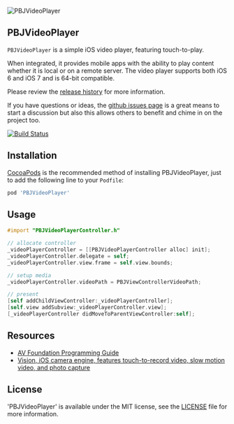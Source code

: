![PBJVideoPlayer](https://raw.github.com/piemonte/PBJVideoPlayer/master/PBJVideoPlayer.gif)

## PBJVideoPlayer
`PBJVideoPlayer` is a simple iOS video player, featuring touch-to-play.

When integrated, it provides mobile apps with the ability to play content whether it is local or on a remote server. The video player supports both iOS 6 and iOS 7 and is 64-bit compatible.

Please review the [release history](https://github.com/piemonte/PBJVideoPlayer/releases) for more information.

If you have questions or ideas, the [github issues page](https://github.com/piemonte/PBJVideoPlayer/issues) is a great means to start a discussion but also this allows others to benefit and chime in on the project too.

[![Build Status](https://travis-ci.org/piemonte/PBJVideoPlayer.svg)](https://travis-ci.org/piemonte/PBJVideoPlayer)

## Installation

[CocoaPods](http://cocoapods.org) is the recommended method of installing PBJVideoPlayer, just to add the following line to your `Podfile`:

```ruby
pod 'PBJVideoPlayer'
```

## Usage
```objective-c
#import "PBJVideoPlayerController.h"
```

```objective-c
// allocate controller
_videoPlayerController = [[PBJVideoPlayerController alloc] init];
_videoPlayerController.delegate = self;
_videoPlayerController.view.frame = self.view.bounds;

// setup media
_videoPlayerController.videoPath = PBJViewControllerVideoPath;

// present
[self addChildViewController:_videoPlayerController];
[self.view addSubview:_videoPlayerController.view];
[_videoPlayerController didMoveToParentViewController:self];
```

## Resources

* [AV Foundation Programming Guide](https://developer.apple.com/library/ios/documentation/AudioVideo/Conceptual/AVFoundationPG/Articles/00_Introduction.html)
* [Vision, iOS camera engine, features touch-to-record video, slow motion video, and photo capture](https://github.com/piemonte/PBJVision)

## License

'PBJVideoPlayer' is available under the MIT license, see the [LICENSE](https://github.com/piemonte/PBJVideoPlayer/blob/master/LICENSE) file for more information.
